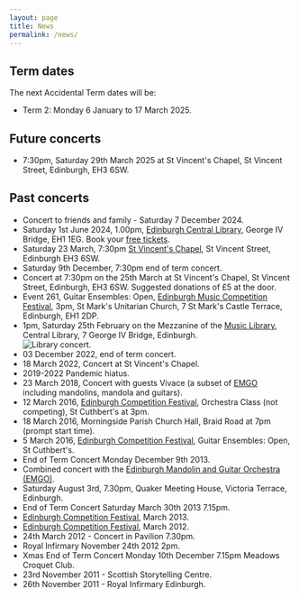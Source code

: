 ```yaml
---
layout: page
title: News
permalink: /news/
---
```


## Term dates

The next Accidental Term dates will be:

* Term 2: Monday 6 January to 17 March 2025.

## Future concerts

* 7:30pm, Saturday 29th March 2025 at St Vincent's Chapel, St Vincent Street, Edinburgh, EH3 6SW.

## Past concerts

* Concert to friends and family - Saturday 7 December 2024.
* Saturday 1st June 2024, 1.00pm, [Edinburgh Central Library](https://www.edinburgh.gov.uk/directory-record/1229174/central-library), George IV Bridge, EH1 1EG. Book your [free tickets](https://www.ticketsource.co.uk/edinburgh-central-library/t-gaezeda).
* Saturday 23 March, 7:30pm [St Vincent's Chapel](https://www.stvincentschapel.org.uk/), St Vincent Street, Edinburgh EH3 6SW.
* Saturday 9th December, 7:30pm end of term concert.
* Concert at 7:30pm on the 25th March at St Vincent's Chapel, St Vincent Street, Edinburgh, EH3 6SW. Suggested donations of £5 at the door.
* Event 261, Guitar Ensembles: Open, [Edinburgh Music Competition Festival](https://www.ecfest.org/), 3pm, St Mark's Unitarian Church, 7 St Mark's Castle Terrace, Edinburgh, EH1 2DP.
* 1pm, Saturday 25th February on the Mezzanine of the [Music Library](https://www.edinburgh.gov.uk/directory-record/1229191/music-library), Central Library, 7 George IV Bridge, Edinburgh.<br/>
![Library concert.](/images/assets/LibraryConcert.jpg)
* 03 December 2022, end of term concert.
* 18 March 2022, Concert at St Vincent's Chapel.
* 2019-2022 Pandemic hiatus.
* 23 March 2018, Concert with guests Vivace (a subset of [EMGO](http://emgo.org.uk/)  including mandolins, mandola and guitars).
* 12 March 2016, [Edinburgh Competition Festival](https://www.ecfest.org/), Orchestra Class (not competing), St Cuthbert's at 3pm.
* 18 March 2016, Morningside Parish Church Hall, Braid Road at 7pm (prompt start time). 
* 5 March 2016, [Edinburgh Competition Festival](https://www.ecfest.org/), Guitar Ensembles: Open, St Cuthbert's.
* End of Term Concert Monday December 9th 2013.
* Combined concert with the [Edinburgh Mandolin and Guitar Orchestra (EMGO)](http://emgo.org.uk/).
* Saturday August 3rd, 7.30pm, Quaker Meeting House, Victoria Terrace, Edinburgh.
* End of Term Concert Saturday March 30th 2013 7.15pm.
* [Edinburgh Competition Festival](https://www.ecfest.org/), March 2013.
* [Edinburgh Competition Festival](https://www.ecfest.org/), March 2012.
* 24th March 2012 - Concert in Pavilion 7.30pm.
* Royal Infirmary November 24th 2012 2pm.
* Xmas End of Term Concert Monday 10th December 7.15pm Meadows Croquet Club.
* 23rd November 2011 - Scottish Storytelling Centre.
* 26th November 2011 - Royal Infirmary Edinburgh.

